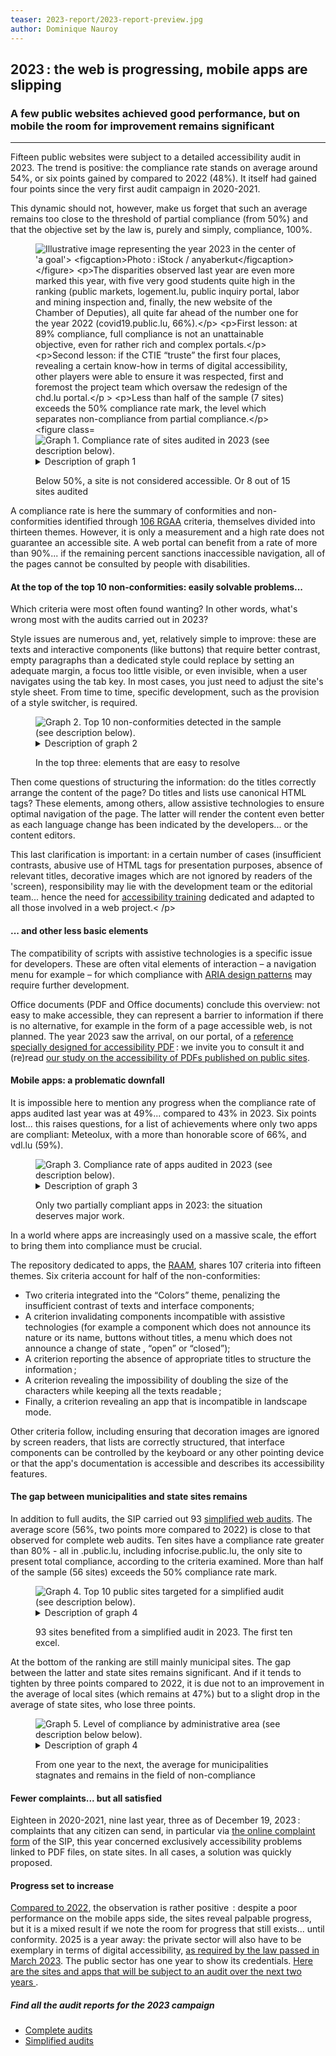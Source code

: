 ```yaml
---
teaser: 2023-report/2023-report-preview.jpg
author: Dominique Nauroy
---
```

<script src="../../../../content/fr/news/2024-01-22-rapport2023.js"></script>
<h2>2023&#8239;: the web is progressing, mobile apps are slipping</h2>
<h3>A few public websites achieved good performance, but on mobile the room for improvement remains significant</h3>
<hr>
<div class="intro">
    <p>Fifteen public websites were subject to a detailed accessibility audit in 2023. The trend is positive: the compliance rate stands on average around 54%, or six points gained by compared to 2022 (48%). It itself had gained four points since the very first audit campaign in 2020-2021.</p>
</div>
<p>This dynamic should not, however, make us forget that such an average remains too close to the threshold of partial compliance (from 50%) and that the objective set by the law is, purely and simply, compliance, 100%.</p>
<figure role="group" aria-label="Photo: iStock / burcu demir" class="pic">
    <img src="../../../../content/fr/news/img/2023-report/2023-report.jpg" alt="Illustrative image representing the year 2023 in the center of 'a goal'>
    <figcaption>Photo&#8239;: iStock / anyaberkut</figcaption>
</figure>
<p>The disparities observed last year are even more marked this year, with five very good students quite high in the ranking (public markets, logement.lu, public inquiry portal, labor and mining inspection and, finally, the new website of the Chamber of Deputies), all quite far ahead of the number one for the year 2022 (covid19.public.lu, 66%).</p>
<p>First lesson: at 89% compliance, full compliance is not an unattainable objective, even for rather rich and complex portals.</p>
<p>Second lesson: if the CTIE “truste” the first four places, revealing a certain know-how in terms of digital accessibility, other players were able to ensure it was respected, first and foremost the project team which oversaw the redesign of the chd.lu portal.</p >
<p>Less than half of the sample (7 sites) exceeds the 50% compliance rate mark, the level which separates non-compliance from partial compliance.</p>
<figure class="chart">
    <div id="full_compliance">
        <img src="../../../../content/fr/news/img/2023-report/2023_full_compliance.svg" alt="Graph 1. Compliance rate of sites audited in 2023 (see description below).">
    </div>
    <details>
        <summary>Description of graph 1</summary>
        <p>This bar chart presents fifteen public sites targeted for full audits in 2023 in descending order of compliance with RGAA criteria, from the marches.public.lu site (89%) to the liser.lu site (27%).</ p>
    </details>
    <p>Below 50%, a site is not considered accessible. Or 8 out of 15 sites audited</p>
</figure>
<p>A compliance rate is here the summary of conformities and non-conformities identified through <a href="https://accessibilite.public.lu/fr/rgaa4.1.2/criteres.html"> 106 RGAA</a> criteria, themselves divided into thirteen themes. However, it is only a measurement and a high rate does not guarantee an accessible site. A web portal can benefit from a rate of more than 90%... if the remaining percent sanctions inaccessible navigation, all of the pages cannot be consulted by people with disabilities.</p>
<h4>At the top of the top 10 non-conformities: easily solvable problems...</h4>
<p>Which criteria were most often found wanting? In other words, what's wrong most with the audits carried out in 2023?</p>
<p>Style issues are numerous and, yet, relatively simple to improve: these are texts and interactive components (like buttons) that require better contrast, empty paragraphs than a dedicated style could replace by setting an adequate margin, a focus too little visible, or even invisible, when a user navigates using the tab key. In most cases, you just need to adjust the site's style sheet. From time to time, specific development, such as the provision of a <span lang="en">style switcher</span>, is required.</p>
<figure class="chart">
    <div id="full_themes">
        <img src="../../../../content/fr/news/img/2023-report/2023_full_themes.svg" alt="Graph 2. Top 10 non-conformities detected in the sample (see description below).">
    </div>
    <details>
        <summary>Description of graph 2</summary>
        <p>This bar chart presents, among the 106 RGAA criteria, the ten most often cited in audits, carried out on fifteen public sites in 2023.</p>
    </details>
    <p>In the top three: elements that are easy to resolve</p>
</figure>
<p>Then come questions of structuring the information: do the titles correctly arrange the content of the page? Do titles and lists use canonical HTML tags? These elements, among others, allow assistive technologies to ensure optimal navigation of the page. The latter will render the content even better as each language change has been indicated by the developers... or the content editors.</p>
<p>This last clarification is important: in a certain number of cases (insufficient contrasts, abusive use of HTML tags for presentation purposes, absence of relevant titles, decorative images which are not ignored by readers of the 'screen), responsibility may lie with the development team or the editorial team... hence the need for <a href="https://function-publique.public.lu/en/formation- development/catalogue-training/secteur-etatique/04organisat/04-6-egalch/et_04-6-3-27.html">accessibility training</a> dedicated and adapted to all those involved in a web project.< /p>
<h4>... and other less basic elements</h4>
<p>The compatibility of scripts with assistive technologies is a specific issue for developers. These are often vital elements of interaction – a navigation menu for example – for which compliance with <a href="https://www.w3.org/WAI/ARIA/apg/patterns/" >ARIA design patterns</a> may require further development.</p>
<p>Office documents (PDF and Office documents) conclude this overview: not easy to make accessible, they can represent a barrier to information if there is no alternative, for example in the form of a page accessible web, is not planned. The year 2023 saw the arrival, on our portal, of a <a href="https://accessibilite.public.lu/en/rapdf1/referentiel-technique.html">reference specially designed for accessibility PDF</a>&#8239;: we invite you to consult it and (re)read <a href="https://accessibilite.public.lu/en/news/2023-04-28-des- pdf-majority-inaccessibles.html">our study on the accessibility of PDFs published on public sites</a>.</p>
<h4>Mobile apps: a problematic downfall</h4>
<p>It is impossible here to mention any progress when the compliance rate of apps audited last year was at 49%... compared to 43% in 2023. Six points lost... this raises questions, for a list of achievements where only two apps are compliant: Meteolux, with a more than honorable score of 66%, and vdl.lu (59%).</p>
<figure class="chart">
    <div id="full_app_compliance">
        <img src="../../../../content/fr/news/img/2023-report/2023_full_app_compliance.svg" alt="Graph 3. Compliance rate of apps audited in 2023 (see description below).">
    </div>
    <details>
        <summary>Description of graph 3</summary>
        <p>This bar chart shows six public apps targeted for full audits in 2023 in descending order of compliance with RAAM criteria, from the Meteolux app on Android (66%) to the LLO app on iOS (26%). </p>
    </details>
    <p>Only two partially compliant apps in 2023: the situation deserves major work.</p>
</figure>
<p>In a world where apps are increasingly used on a massive scale, the effort to bring them into compliance must be crucial.</p>
<p>The repository dedicated to apps, the <a href="https://accessibilite.public.lu/en/raam1/referentiel-technique.html">RAAM</a>, shares 107 criteria into fifteen themes. Six criteria account for half of the non-conformities:</p>
<ul>
    <li>Two criteria integrated into the “Colors” theme, penalizing the insufficient contrast of texts and interface components;</li>
    <li>A criterion invalidating components incompatible with assistive technologies (for example a component which does not announce its nature or its name, buttons without titles, a menu which does not announce a change of state , “open” or “closed”);</li>
    <li>A criterion reporting the absence of appropriate titles to structure the information&#8239;;</li>
    <li>A criterion revealing the impossibility of doubling the size of the characters while keeping all the texts readable&#8239;;</li>
    <li>Finally, a criterion revealing an app that is incompatible in landscape mode.</li>
</ul>
<p>Other criteria follow, including ensuring that decoration images are ignored by screen readers, that lists are correctly structured, that interface components can be controlled by the keyboard or any other pointing device or that the app's documentation is accessible and describes its accessibility features.</p>
<h4>The gap between municipalities and state sites remains</h4>
<p>In addition to full audits, the SIP carried out 93 <a href="https://accessibilite.public.lu/en/monitoring/controle-simplifie.html">simplified web audits</a>. The average score (56%, two points more compared to 2022) is close to that observed for complete web audits. Ten sites have a compliance rate greater than 80% - all in .public.lu, including infocrise.public.lu, the only site to present total compliance, according to the criteria examined. More than half of the sample (56 sites) exceeds the 50% compliance rate mark.</p>
<figure class="chart">
    <div id="simple_compliance_top10">
        <img src="../../../../content/fr/news/img/2023-report/2023_simple_compliance_top10.svg" alt="Graph 4. Top 10 public sites targeted for a simplified audit (see description below).">
    </div>
    <details>
        <summary>Description of graph 4</summary>
        <p>This bar chart presents, in descending order, the compliance rates of the ten sites at the top of the ranking from the sample of 93 sites analyzed in 2023 as part of the simplified audits campaign, from infocrise.public .lu (100%) to justice.public.lu (81%).</p>
    </details>
    <p>93 sites benefited from a simplified audit in 2023. The first ten excel.</p>
</figure>
<p>At the bottom of the ranking are still mainly municipal sites. The gap between the latter and state sites remains significant. And if it tends to tighten by three points compared to 2022, it is due not to an improvement in the average of local sites (which remains at 47%) but to a slight drop in the average of state sites, who lose three points.</p>
<figure class="chart">
    <div id="simple_compliance">
        <img src="../../../../content/fr/news/img/2023-report/2023_simple_compliance.svg" alt="Graph 5. Level of compliance by administrative area (see description below below).">
    </div>
    <details>
        <summary>Description of graph 4</summary>
        <p>This column diagram presents the average levels of compliance with RGAA criteria according to whether the site belongs to the State domain (64%), at the local level (municipalities, municipal unions, etc.: 47 %) or at another level (public establishments and similar organizations: 49%), among 93 public sites targeted for simplified audits in 2023.</p>
    </details>
    <p>From one year to the next, the average for municipalities stagnates and remains in the field of non-compliance</p>
</figure>
<h4>Fewer complaints... but all satisfied</h4>
<p>Eighteen in 2020-2021, nine last year, three as of December 19, 2023&#8239;: complaints that any citizen can send, in particular via <a href="https://sip.gouvernement.lu/en/support/reclamation-accessibility.html">the online complaint form</a> of the SIP, this year concerned exclusively accessibility problems linked to PDF files, on state sites. In all cases, a solution was quickly proposed.</p>
<h4>Progress set to increase</h4>
<p><a href="https://accessibilite.public.lu/en/news/2023-02-20-rapport2022.html">Compared to 2022</a>, the observation is rather positive&#8239; : despite a poor performance on the mobile apps side, the sites reveal palpable progress, but it is a mixed result if we note the room for progress that still exists... until conformity. 2025 is a year away: the private sector will also have to be exemplary in terms of digital accessibility, <a href="https://accessibilite.public.lu/en/news/2023 -02-27-european_accessibility_act.html">as required by the law passed in March 2023</a>. The public sector has one year to show its credentials. <a href="https://accessibilite.public.lu/en/news/2023-12-19-2024-2025-samples.html">Here are the sites and apps that will be subject to an audit over the next two years </a>.</p>
<aside class="more">
    <h5>Find all the audit reports for the 2023 campaign</h5>
    <ul>
        <li><a href="https://data.public.lu/en/datasets/audits-complets-de-laccessibilite-numerique-2023/">Complete audits</a></li>
        <li><a href="https://data.public.lu/en/datasets/audits-simplifies-de-laccessibilite-numerique-2023/">Simplified audits</a></li>
    </ul>
</aside>